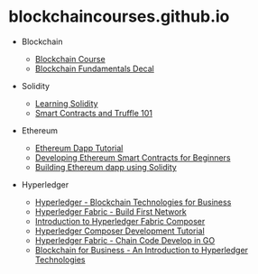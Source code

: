 # blockchaincourses.github.io

- Blockchain
  - [Blockchain Course](https://www.youtube.com/playlist?list=PLsJWgOB5mIMDMyCcZSwSKin2XPJRYI9Ya)
  - [Blockchain Fundamentals Decal](https://www.youtube.com/playlist?list=PLSONl1AVlZNXVI1dobdDrwv2hhIgemJuA)

- Solidity
  - [Learning Solidity](https://www.youtube.com/playlist?list=PL16WqdAj66SCOdL6XIFbke-XQg2GW_Avg)
  - [Smart Contracts and Truffle 101](https://www.youtube.com/playlist?list=PLH4m2oS2ratezNN4t2apiQDCTLJIZpdLV)

- Ethereum
  - [Ethereum Dapp Tutorial](https://www.youtube.com/playlist?list=PLS5SEs8ZftgXXPYBH6rDk4TKnDOvinwJr)
  - [Developing Ethereum Smart Contracts for Beginners](https://www.youtube.com/playlist?list=PL0lNJEnwfVVMuX2Ds19Wj_7Mcze3FDJr3)
  - [Building Ethereum dapp using Solidity](https://www.youtube.com/playlist?list=PLH4m2oS2ratdoHFEkGvwvd7TkeTv4sa7Z)

- Hyperledger
  - [Hyperledger - Blockchain Technologies for Business](https://www.youtube.com/playlist?list=PLjsqymUqgpSRXC9ywNIVUUoGXelQa4olO)
  - [Hyperledger Fabric - Build First Network](https://www.youtube.com/playlist?list=PLjsqymUqgpSTGC4L6ULHCB_Mqmy43OcIh)
  - [Introduction to Hyperledger Fabric Composer](https://www.youtube.com/watch?v=fdFUsrsv5iw)
  - [Hyperledger Composer Development Tutorial](https://www.youtube.com/playlist?list=PLYQSCk-qyTW3zBSNYmcQ62kv89kFaGydI)
  - [Hyperledger Fabric - Chain Code Develop in GO](https://www.youtube.com/playlist?list=PLz3iwtnWFin-yUUgn-zP7KJp0iW0IFas9)
  - [Blockchain for Business - An Introduction to Hyperledger Technologies](https://www.edx.org/course/blockchain-business-introduction-linuxfoundationx-lfs171x)
